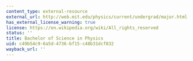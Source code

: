 ```yaml
---
content_type: external-resource
external_url: http://web.mit.edu/physics/current/undergrad/major.html
has_external_license_warning: true
license: https://en.wikipedia.org/wiki/All_rights_reserved
status: ''
title: Bachelor of Science in Physics
uid: c49b54c9-6a5d-4736-bf15-c48b31dcf832
wayback_url: ''
---
```

